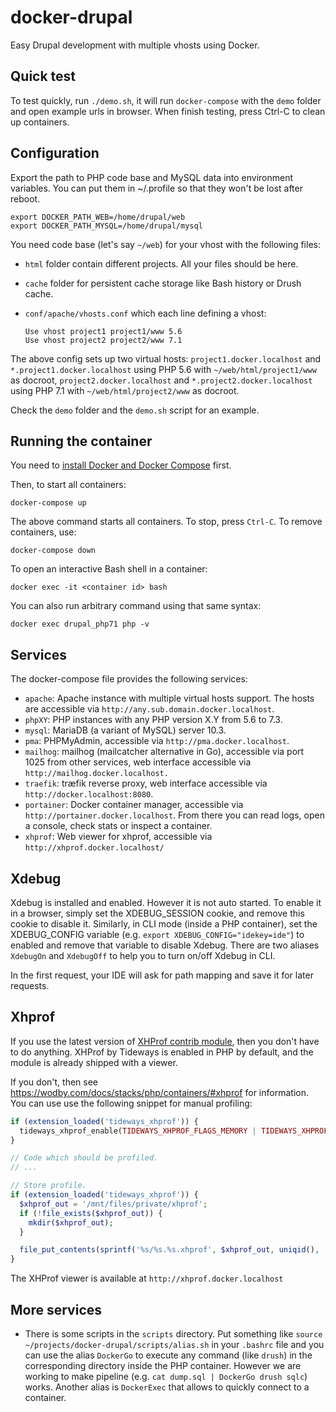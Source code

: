 # docker-drupal
Easy Drupal development with multiple vhosts using Docker.

Quick test
----------

To test quickly, run `./demo.sh`, it will run `docker-compose` with the `demo` folder and open example urls in browser. When finish testing, press Ctrl-C to clean up containers.

Configuration
-------------

Export the path to PHP code base and MySQL data into environment variables. You can put them in ~/.profile so that they won't be lost after reboot.

    export DOCKER_PATH_WEB=/home/drupal/web
    export DOCKER_PATH_MYSQL=/home/drupal/mysql

You need code base (let's say `~/web`) for your vhost with the following files:

* `html` folder contain different projects. All your files should be here.

* `cache` folder for persistent cache storage like Bash history or Drush cache.

* `conf/apache/vhosts.conf` which each line defining a vhost:

      Use vhost project1 project1/www 5.6
      Use vhost project2 project2/www 7.1

The above config sets up two virtual hosts: `project1.docker.localhost` and
`*.project1.docker.localhost` using PHP 5.6 with `~/web/html/project1/www` as
docroot, `project2.docker.localhost` and `*.project2.docker.localhost` using PHP 7.1 with
`~/web/html/project2/www` as docroot.

Check the `demo` folder and the `demo.sh` script for an example.

Running the container
---------------------

You need to [install Docker and Docker Compose](https://docs.docker.com/compose/install/) first.

Then, to start all containers:

    docker-compose up

The above command starts all containers. To stop, press `Ctrl-C`. To remove
containers, use:

    docker-compose down

To open an interactive Bash shell in a container:

    docker exec -it <container id> bash

You can also run arbitrary command using that same syntax:

    docker exec drupal_php71 php -v

Services
--------

The docker-compose file provides the following services:

* `apache`: Apache instance with multiple virtual hosts support. The hosts are
  accessible via `http://any.sub.domain.docker.localhost`.
* `phpXY`: PHP instances with any PHP version X.Y from 5.6 to 7.3.
* `mysql`: MariaDB (a variant of MySQL) server 10.3.
* `pma`: PHPMyAdmin, accessible via `http://pma.docker.localhost`.
* `mailhog`: mailhog (mailcatcher alternative in Go), accessible via port 1025
from other services, web interface accessible via
`http://mailhog.docker.localhost.`
* `traefik`: træfik reverse proxy, web interface accessible via
`http://docker.localhost:8080`.
* `portainer`: Docker container manager, accessible via
`http://portainer.docker.localhost`. From there you can read logs, open a console, check stats or inspect a container.
* `xhprof`: Web viewer for xhprof, accessible via `http://xhprof.docker.localhost/`

## Xdebug

Xdebug is installed and enabled. However it is not auto started. To enable it in
a browser, simply set the XDEBUG_SESSION cookie, and remove this cookie to
disable it. Similarly, in CLI mode (inside a PHP container), set the
XDEBUG_CONFIG variable (e.g. `export XDEBUG_CONFIG="idekey=ide"`) to enabled and
remove that variable to disable Xdebug. There are two aliases `XdebugOn` and
`XdebugOff` to help you to turn on/off Xdebug in CLI.

In the first request, your IDE will ask for path mapping and save it for later
requests.

## Xhprof

If you use the latest version of [XHProf contrib module](https://www.drupal.org/project/xhprof), then you don't have to do anything. XHProf by Tideways is enabled in PHP by default, and the module is already shipped with a viewer.

If you don't, then see https://wodby.com/docs/stacks/php/containers/#xhprof for information. You can use use the following snippet for manual profiling:

```PHP
if (extension_loaded('tideways_xhprof')) {
  tideways_xhprof_enable(TIDEWAYS_XHPROF_FLAGS_MEMORY | TIDEWAYS_XHPROF_FLAGS_CPU);
}

// Code which should be profiled.
// ...

// Store profile.
if (extension_loaded('tideways_xhprof')) {
  $xhprof_out = '/mnt/files/private/xhprof';
  if (!file_exists($xhprof_out)) {
    mkdir($xhprof_out);
  }

  file_put_contents(sprintf('%s/%s.%s.xhprof', $xhprof_out, uniqid(), 'web'), serialize(tideways_xhprof_disable()));
}
```

The XHProf viewer is available at `http://xhprof.docker.localhost`

More services
-------------

* There is some scripts in the `scripts` directory. Put something like
`source ~/projects/docker-drupal/scripts/alias.sh` in your `.bashrc` file and
you can use the alias `DockerGo` to execute any command (like `drush`) in the
corresponding directory inside the PHP container. However we are working to
make pipeline (e.g. `cat dump.sql | DockerGo drush sqlc`) works. Another alias
is `DockerExec` that allows to quickly connect to a container.
